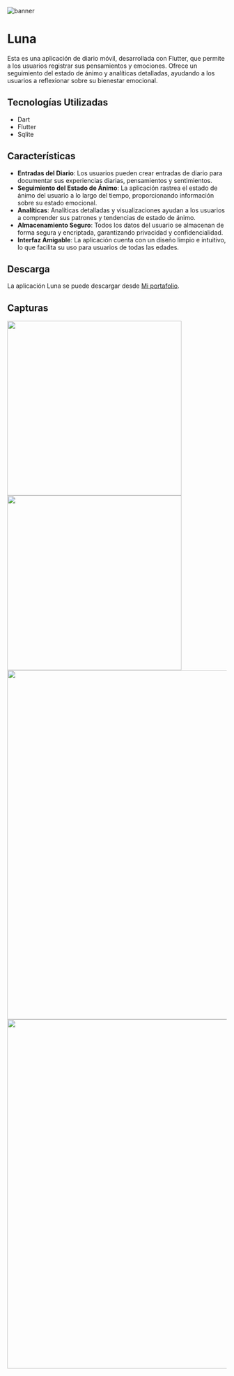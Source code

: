 ![banner](https://github.com/user-attachments/assets/86fbc8ca-1f41-479b-9043-823a1d26751e)

# Luna
Esta es una aplicación de diario móvil, desarrollada con Flutter, que permite a los usuarios registrar sus pensamientos y emociones. Ofrece un seguimiento del estado de ánimo y analíticas detalladas, ayudando a los usuarios a reflexionar sobre su bienestar emocional.

## Tecnologías Utilizadas
- Dart
- Flutter
- Sqlite
  
## Características
- **Entradas del Diario**: Los usuarios pueden crear entradas de diario para documentar sus experiencias diarias, pensamientos y sentimientos.
- **Seguimiento del Estado de Ánimo**: La aplicación rastrea el estado de ánimo del usuario a lo largo del tiempo, proporcionando información sobre su estado emocional.
- **Analíticas**: Analíticas detalladas y visualizaciones ayudan a los usuarios a comprender sus patrones y tendencias de estado de ánimo.
- **Almacenamiento Seguro**: Todos los datos del usuario se almacenan de forma segura y encriptada, garantizando privacidad y confidencialidad.
- **Interfaz Amigable**: La aplicación cuenta con un diseño limpio e intuitivo, lo que facilita su uso para usuarios de todas las edades.

## Descarga
La aplicación Luna se puede descargar desde <a href="https://portfolio-david-simba.vercel.app/" target="_blank">Mi portafolio</a>.

## Capturas
<img src="https://github.com/user-attachments/assets/ea40b3ce-feee-4ef5-a6cf-f7875d51cc7d" width="400">
<img src="https://github.com/user-attachments/assets/8b59d69f-c6ee-4543-a226-04c441c56356" width="400">
<img src="https://github.com/user-attachments/assets/0d47ef6b-aa8e-42be-a7c2-97df41b63adb" width="800">
<img src="https://github.com/user-attachments/assets/35a24232-79ce-46c9-b305-da56c2349fba" width="800">

